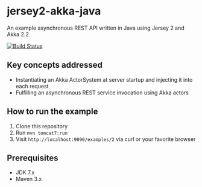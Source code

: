 jersey2-akka-java
=================

An example asynchronous REST API written in Java using Jersey 2 and Akka 2.2

[![Build Status](https://buildhive.cloudbees.com/job/pofallon/job/jersey2-akka-java/badge/icon)](https://buildhive.cloudbees.com/job/pofallon/job/jersey2-akka-java/)

Key concepts addressed
----------------------
* Instantiating an Akka ActorSystem at server startup and injecting it into each request
* Fulfilling an asynchronous REST service invocation using Akka actors

How to run the example
----------------------
1. Clone this repository
2. Run `mvn tomcat7:run`
3. Visit `http://localhost:9090/examples/2` via curl or your favorite browser

Prerequisites
-------------
* JDK 7.x
* Maven 3.x
